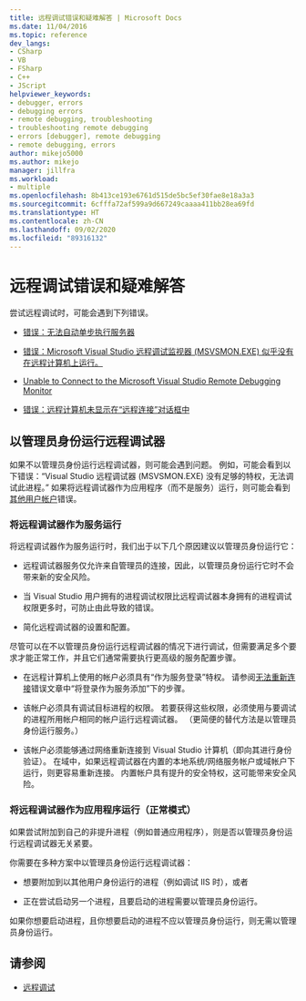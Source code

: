 ```yaml
---
title: 远程调试错误和疑难解答 | Microsoft Docs
ms.date: 11/04/2016
ms.topic: reference
dev_langs:
- CSharp
- VB
- FSharp
- C++
- JScript
helpviewer_keywords:
- debugger, errors
- debugging errors
- remote debugging, troubleshooting
- troubleshooting remote debugging
- errors [debugger], remote debugging
- remote debugging, errors
author: mikejo5000
ms.author: mikejo
manager: jillfra
ms.workload:
- multiple
ms.openlocfilehash: 8b413ce193e6761d515de5bc5ef30fae8e18a3a3
ms.sourcegitcommit: 6cfffa72af599a9d667249caaaa411bb28ea69fd
ms.translationtype: HT
ms.contentlocale: zh-CN
ms.lasthandoff: 09/02/2020
ms.locfileid: "89316132"
---
```

# <a name="remote-debugging-errors-and-troubleshooting"></a>远程调试错误和疑难解答

尝试远程调试时，可能会遇到下列错误。

- [错误：无法自动单步执行服务器](../debugger/error-unable-to-automatically-step-into-the-server.md)

- [错误：Microsoft Visual Studio 远程调试监视器 (MSVSMON.EXE) 似乎没有在远程计算机上运行。](error-remote-debugging-monitor-msvsmon-exe-does-not-appear-to-be-running.md)

- [Unable to Connect to the Microsoft Visual Studio Remote Debugging Monitor](../debugger/unable-to-connect-to-the-microsoft-visual-studio-remote-debugging-monitor.md)

- [错误：远程计算机未显示在“远程连接”对话框中](../debugger/error-remote-machine-does-not-appear-in-a-remote-connections-dialog.md)

## <a name="run-the-remote-debugger-as-an-administrator"></a>以管理员身份运行远程调试器

如果不以管理员身份运行远程调试器，则可能会遇到问题。 例如，可能会看到以下错误：“Visual Studio 远程调试器 (MSVSMON.EXE) 没有足够的特权，无法调试此进程。” 如果将远程调试器作为应用程序（而不是服务）运行，则可能会看到[其他用户帐户](error-the-microsoft-visual-studio-remote-debugging-monitor-on-the-remote-computer-is-running-as-a-different-user.md)错误。

### <a name="when-running-the-remote-debugger-as-a-service"></a>将远程调试器作为服务运行

将远程调试器作为服务运行时，我们出于以下几个原因建议以管理员身份运行它：

- 远程调试器服务仅允许来自管理员的连接，因此，以管理员身份运行它时不会带来新的安全风险。

- 当 Visual Studio 用户拥有的进程调试权限比远程调试器本身拥有的进程调试权限更多时，可防止由此导致的错误。

- 简化远程调试器的设置和配置。

尽管可以在不以管理员身份运行远程调试器的情况下进行调试，但需要满足多个要求才能正常工作，并且它们通常需要执行更高级的服务配置步骤。

- 在远程计算机上使用的帐户必须具有“作为服务登录”特权。 请参阅[无法重新连接](error-the-visual-studio-remote-debugger-service-on-the-target-computer-cannot-connect-back-to-this-computer.md)错误文章中“将登录作为服务添加”下的步骤。

- 该帐户必须具有调试目标进程的权限。 若要获得这些权限，必须使用与要调试的进程所用帐户相同的帐户运行远程调试器。 （更简便的替代方法是以管理员身份运行服务。） 

- 该帐户必须能够通过网络重新连接到 Visual Studio 计算机（即向其进行身份验证）。 在域中，如果远程调试器在内置的本地系统/网络服务帐户或域帐户下运行，则更容易重新连接。 内置帐户具有提升的安全特权，这可能带来安全风险。

### <a name="when-running-the-remote-debugger-as-an-application-normal-mode"></a>将远程调试器作为应用程序运行（正常模式）

如果尝试附加到自己的非提升进程（例如普通应用程序），则是否以管理员身份运行远程调试器无关紧要。

你需要在多种方案中以管理员身份运行远程调试器：

- 想要附加到以其他用户身份运行的进程（例如调试 IIS 时），或者

- 正在尝试启动另一个进程，且要启动的进程需要以管理员身份运行。

如果你想要启动进程，且你想要启动的进程不应以管理员身份运行，则无需以管理员身份运行。

## <a name="see-also"></a>请参阅
- [远程调试](../debugger/remote-debugging.md)